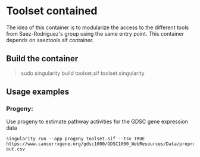 # Toolset contained

The idea of this container is to modularize the access to the different tools from Saez-Rodriguez's group using the same entry point. This container depends on saeztools.sif container.


## Build the container

> sudo singularity build toolset.sif toolset.singularity


## Usage examples

### Progeny:

Use progeny to estimate pathway activities for the GDSC gene expression data

```
singularity run --app progeny toolset.sif --tsv TRUE https://www.cancerrxgene.org/gdsc1000/GDSC1000_WebResources/Data/preprocessed/Cell_line_RMA_proc_basalExp.txt.zip out.csv
```


